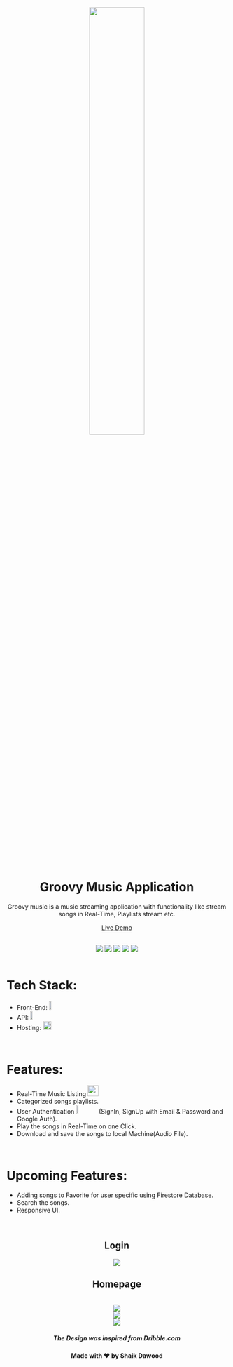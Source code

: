 <div align="center">
  <img src="https://cdni.iconscout.com/illustration/premium/thumb/boy-listening-music-2527775-2114678.png" width="50%" />


  <h1> Groovy Music Application</h1>
Groovy music is a music streaming application with functionality like stream songs in Real-Time, Playlists stream etc.
  <br>

  <a href=""> Live Demo </a>
</div>
<br>
<div align="center">
<img src="https://img.shields.io/badge/Maintained%3F-yes-green.svg" /> <img src="https://badges.frapsoft.com/os/v2/open-source.svg?v=103" /> <img src="https://img.shields.io/badge/maintainer-dawoodxp97-blue" /> <img src="https://cdn.rawgit.com/sindresorhus/awesome/d7305f38d29fed78fa85652e3a63e154dd8e8829/media/badge.svg" /> <img src="https://img.shields.io/badge/Made%20With-Love-orange.svg" />
</div>
<br>

# Tech Stack:
- Front-End: <img src="https://img.shields.io/badge/React-20232A?style=for-the-badge&logo=react&logoColor=61DAFB" width="10%" height="20" />
- API: <img src="https://img.shields.io/badge/JioSaavnAPI-blue?style=for-the-badge&logo=music&logoColor=black" width="10%" height="20"/>
- Hosting:  <img src="https://img.shields.io/badge/Firebase-Hosting-F1C40F?style=for-the-badge&logo=firebase&logoColor=white" width="20%" height="20" />


<br>

# Features:
- Real-Time Music Listing <img src="https://cdn.iconscout.com/icon/free/png-64/music-1128-1131524.png" width="25"/>
- Categorized songs playlists.
- User Authentication <img src="https://img.shields.io/badge/firebase-FFFF00?&style=for-the-badge&logo=firebase&logoColor=black" width="10%" height="20"/> (SignIn, SignUp with Email & Password and  Google Auth).
- Play the songs in Real-Time on one Click.
- Download and save the songs to local Machine(Audio File).

<br>

# Upcoming Features:
- Adding songs to Favorite for user specific using Firestore Database.
- Search the songs.
- Responsive UI.

<br>
<div align="center">
   <h2> Login </h2>
  <img src="https://user-images.githubusercontent.com/77268355/128621935-ebced821-ecb7-4d74-bb8d-76bc96d5828f.png" />
<br>
  <h2> Homepage </h2>
<br>
  <img src="https://user-images.githubusercontent.com/77268355/128621884-9d4bd82c-27c3-4ce3-8fa0-26199acc1106.png" />
  <br>
  <img src="https://user-images.githubusercontent.com/77268355/128621917-4682c5d9-4460-417b-8690-668c62cb55ed.png" />
  <br>
  <img src="https://user-images.githubusercontent.com/77268355/128621932-c213d6fe-78a6-4044-bd46-fde6a0126176.png" />
<br>
 
  <h5>The Design was inspired from Dribble.com</h5>
  <h4>Made with ❤️ by Shaik Dawood</h4>

</div>
